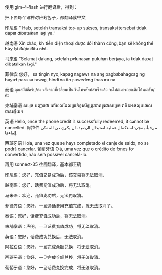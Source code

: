 

使用 glm-4-flash 进行翻译后，得到：

把下面每个语种对应的包子，都翻译成中文

印尼语
" Halo, setelah transaksi top-up sukses, transaksi tersebut tidak dapat dibatalkan lagi ya."

越南语
Xin chào, khi tiền điện thoại được đổi thành công, bạn sẽ không thể hủy lại được đâu nhé.

马来语
"Selamat datang, setelah pelunasan puluhan berjaya, ia tidak dapat dibatalkan lagi."

菲律宾
您好， sa tingin nyo, kapag nagawa na ang pagbabahagdag ng bayad para sa tawag, hindi na ito puwedeng ibasura na.

泰语
คุณสวัสดีครับ/ค่ะ หลังจากที่เปลี่ยนเป็นเงินโทรศัพท์สำเร็จแล้ว จะไม่สามารถยกเลิกได้นะครับ/ค่ะ

柬埔寨语
សម្តេច បញ្ជាក់ថា នៅពេលដែលប្រាក់ទូរស័ព្ទត្រូវបានប្តូរជាសម្រេច វាមិនអាចលុបចោលបានឡើយ។

英语
Hello, once the phone credit is successfully redeemed, it cannot be cancelled.
阿拉伯
مرحباً، بمجرد استكمال عملية استبدال الرصيد، لن يكون من الممكن إلغاءها.

西班牙语
Hola, una vez que se haya completado el canje de saldo, no se podrá cancelar.
葡萄牙语
Olá, uma vez que o crédito de fones for convertido, não será possível cancelá-lo.


再用 sonnect-35 往回翻译，基本都正确

印尼语：您好，充值交易成功后，该交易将无法取消。

越南语：您好，话费充值成功后，将无法取消。

马来语：欢迎，充值成功后，无法再取消。

菲律宾语：您好，一旦通话费用充值完成，就无法取消了。

泰语：您好，话费充值成功后，将无法取消。

柬埔寨语：声明，一旦话费充值成功，将无法取消。

英语：您好，话费成功兑换后，无法取消。

阿拉伯语：您好，一旦完成余额兑换，将无法取消。

西班牙语：您好，一旦完成余额兑换，将无法取消。

葡萄牙语：您好，一旦话费兑换完成，将无法取消。